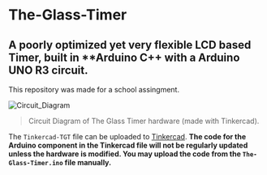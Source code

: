 # The-Glass-Timer
## A poorly optimized yet very flexible LCD based Timer, built in **Arduino C++ with a Arduino UNO R3 circuit. 

This repository was made for a school assingment.

![Circuit_Diagram](https://user-images.githubusercontent.com/58790623/120945731-24714180-c708-11eb-91c6-cf1c56a407fa.png)
> Circuit Diagram of The Glass Timer hardware (made with Tinkercad).

The `Tinkercad-TGT` file can be uploaded to [Tinkercad](https://www.tinkercad.com/). **The code for the Arduino component in the Tinkercad file will not be regularly updated unless the hardware is modified. You may upload the code from the `The-Glass-Timer.ino` file manually.**

